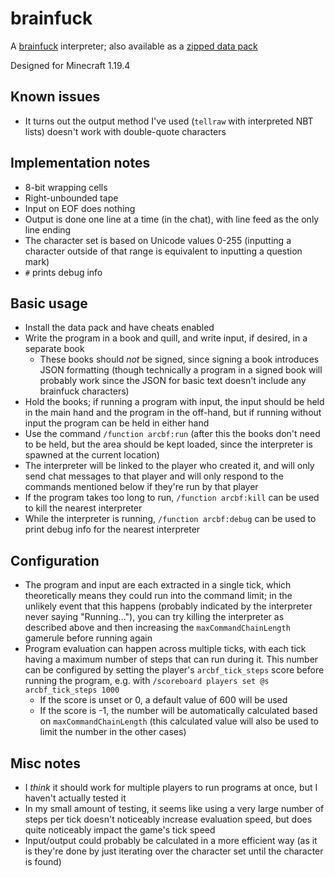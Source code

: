 # brainfuck

A [brainfuck](https://esolangs.org/wiki/Brainfuck) interpreter; also available as a [zipped data pack](https://github.com/Arctenik/mc-data-packs/blob/zips/interpreters/brainfuck.zip)

Designed for Minecraft 1.19.4

## Known issues

- It turns out the output method I've used (`tellraw` with interpreted NBT lists) doesn't work with double-quote characters

## Implementation notes

- 8-bit wrapping cells
- Right-unbounded tape
- Input on EOF does nothing
- Output is done one line at a time (in the chat), with line feed as the only line ending
- The character set is based on Unicode values 0-255 (inputting a character outside of that range is equivalent to inputting a question mark)
- `#` prints debug info

## Basic usage

- Install the data pack and have cheats enabled
- Write the program in a book and quill, and write input, if desired, in a separate book
  - These books should *not* be signed, since signing a book introduces JSON formatting (though technically a program in a signed book will probably work since the JSON for basic text doesn't include any brainfuck characters)
- Hold the books; if running a program with input, the input should be held in the main hand and the program in the off-hand, but if running without input the program can be held in either hand
- Use the command `/function arcbf:run` (after this the books don't need to be held, but the area should be kept loaded, since the interpreter is spawned at the current location)
- The interpreter will be linked to the player who created it, and will only send chat messages to that player and will only respond to the commands mentioned below if they're run by that player
- If the program takes too long to run, `/function arcbf:kill` can be used to kill the nearest interpreter
- While the interpreter is running, `/function arcbf:debug` can be used to print debug info for the nearest interpreter

## Configuration

- The program and input are each extracted in a single tick, which theoretically means they could run into the command limit; in the unlikely event that this happens (probably indicated by the interpreter never saying "Running..."), you can try killing the interpreter as described above and then increasing the `maxCommandChainLength` gamerule before running again
- Program evaluation can happen across multiple ticks, with each tick having a maximum number of steps that can run during it. This number can be configured by setting the player's `arcbf_tick_steps` score before running the program, e.g. with `/scoreboard players set @s arcbf_tick_steps 1000`
  - If the score is unset or 0, a default value of 600 will be used
  - If the score is -1, the number will be automatically calculated based on `maxCommandChainLength` (this calculated value will also be used to limit the number in the other cases)

## Misc notes

- I *think* it should work for multiple players to run programs at once, but I haven't actually tested it
- In my small amount of testing, it seems like using a very large number of steps per tick doesn't noticeably increase evaluation speed, but does quite noticeably impact the game's tick speed
- Input/output could probably be calculated in a more efficient way (as it is they're done by just iterating over the character set until the character is found)
